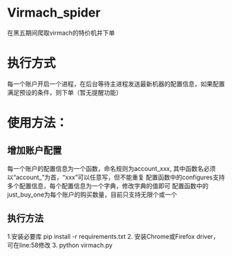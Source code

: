 # Virmach_spider
在黑五期间爬取virmach的特价机并下单
# 执行方式
每一个账户开启一个进程，在后台等待主进程发送最新机器的配置信息，如果配置满足预设的条件，则下单（暂无提醒功能）
# 使用方法：
## 增加账户配置
每一个账户的配置信息为一个函数，命名规则为account_xxx, 其中函数名必须以“account_”为首，“xxx”可以任意写，但不能重复
配置函数中的configures支持多个配置信息，每个配置信息为一个字典，修改字典的值即可
配置函数中的just_buy_one为每个账户的购买数量，目前只支持无限个或一个
## 执行方法
1.安装必要库
 pip install -r requirements.txt
2. 安装Chrome或Firefox driver，可在line:58修改
3. python virmach.py
